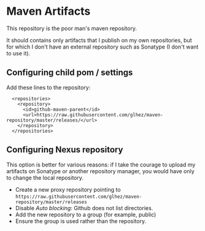 # Maven Artifacts

This repository is the poor man's maven repository.

It should contains only artifacts that I publish on my own repositories, but for which I don't have an external repository such as Sonatype (I don't want to use it).

## Configuring child pom / settings

Add these lines to the repository:

```
  <repositories>
    <repository>
      <id>github-maven-parent</id>
      <url>https://raw.githubusercontent.com/glhez/maven-repository/master/releases/</url>
    </repository>
  </repositories>
```

## Configuring Nexus repository

This option is better for various reasons: if I take the courage to upload my artifacts on Sonatype or another repository manager, you would have only to change the local repository.

- Create a new proxy repository pointing to `https://raw.githubusercontent.com/glhez/maven-repository/master/releases`
- Disable _Auto blocking_: Github does not list directories.
- Add the new repository to a group (for example, public)
- Ensure the group is used rather than the repository.
